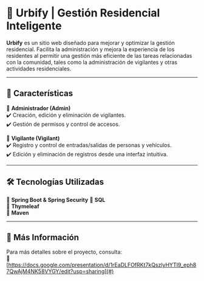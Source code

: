 # 🌆 Urbify | Gestión Residencial Inteligente  

**Urbify** es un sitio web diseñado para mejorar y optimizar la gestión residencial. Facilita la administración y mejora la experiencia de los residentes al permitir una gestión más eficiente de las tareas relacionadas con la comunidad, tales como la administración de vigilantes y otras actividades residenciales.

---

## 🚀 Características  

🔹 **Administrador (Admin)**  
✔️ Creación, edición y eliminación de vigilantes.  
✔️ Gestión de permisos y control de accesos.  

🔹 **Vigilante (Vigilant)**  
✔️ Registro y control de entradas/salidas de personas y vehículos.  
✔️ Edición y eliminación de registros desde una interfaz intuitiva.  

---

## 🛠️ Tecnologías Utilizadas  

🔹 **Spring Boot & Spring Security**
🔹 **SQL**   
🔹 **Thymeleaf**  
🔹 **Maven**  

---

## 📖 Más Información  

Para más detalles sobre el proyecto, consulta:  
📄 [https://docs.google.com/presentation/d/1rEaDLFOfRKt7kQszlyHYTI9_eph87QwAjM4NK58VYGY/edit?usp=sharing](#)  

